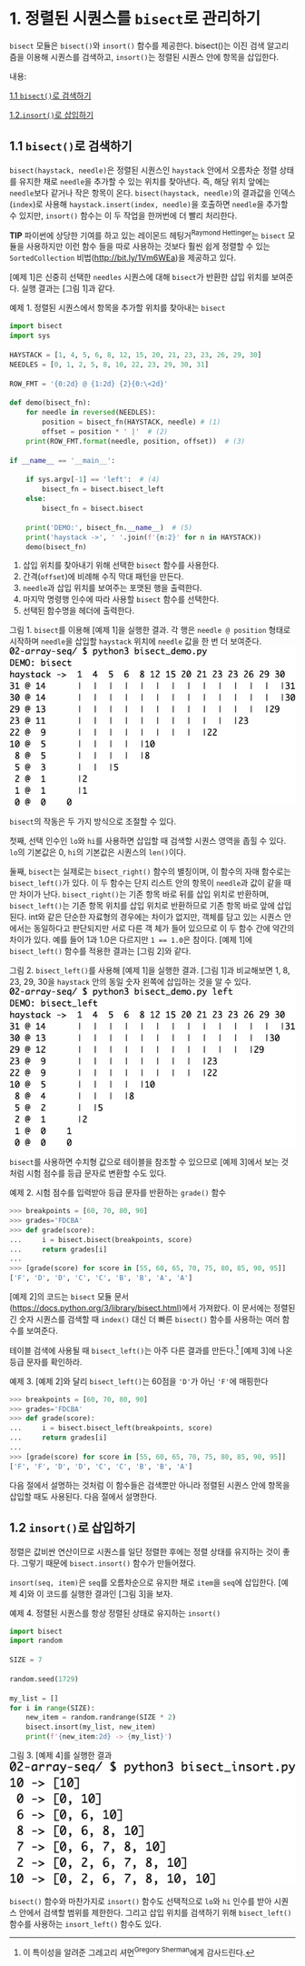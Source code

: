 # 1. 정렬된 시퀀스를 `bisect`로 관리하기

`bisect` 모듈은 `bisect()`와 `insort()` 함수를 제공한다. bisect()는 이진 검색 알고리즘을 이용해 시퀀스를 검색하고, `insort()`는 정렬된 시퀀스 안에 항목을 삽입한다.

내용:

[1.1 `bisect()`로 검색하기](article1.md#11-bisect로-검색하기)

[1.2.`insort()`로 삽입하기](article1.md#12-insort로-삽입하기)

## 1.1 `bisect()`로 검색하기
`bisect(haystack, needle)`은 정렬된 시퀀스인 `haystack` 안에서 오름차순 정렬 상태를 유지한 채로 `needle`을 추가할 수 있는 위치를 찾아낸다. 즉, 해당 위치 앞에는 `needle`보다 같거나 작은 항목이 온다. `bisect(haystack, needle)`의 결과값을 인덱스(`index`)로 사용해 `haystack.insert(index, needle)`을 호출하면 `needle`을 추가할 수 있지만, `insort()` 함수는 이 두 작업을 한꺼번에 더 빨리 처리한다.

**TIP** 파이썬에 상당한 기여를 하고 있는 레이몬드 헤팅거<sup>Raymond Hettinger</sup>는 `bisect` 모듈을 사용하지만 이런 함수 들을 따로 사용하는 것보다 훨씬 쉽게 정렬할 수 있는 `SortedCollection` 비법(<http://bit.ly/1Vm6WEa>)을 제공하고 있다.

[예제 1]은 신중히 선택한 `needles` 시퀀스에 대해 `bisect`가 반환한 삽입 위치를 보여준다. 실행 결과는 [그림 1]과 같다.

예제 1. 정렬된 시퀀스에서 항목을 추가할 위치를 찾아내는 `bisect`
```python
import bisect
import sys

HAYSTACK = [1, 4, 5, 6, 8, 12, 15, 20, 21, 23, 23, 26, 29, 30]
NEEDLES = [0, 1, 2, 5, 8, 10, 22, 23, 29, 30, 31]

ROW_FMT = '{0:2d} @ {1:2d} {2}{0:\<2d}'

def demo(bisect_fn):
    for needle in reversed(NEEDLES):
        position = bisect_fn(HAYSTACK, needle) # (1)
        offset = position * ' |'  # (2)
    print(ROW_FMT.format(needle, position, offset))  # (3)

if __name__ == '__main__':

    if sys.argv[-1] == 'left':  # (4)
        bisect_fn = bisect.bisect_left
    else:
        bisect_fn = bisect.bisect

    print('DEMO:', bisect_fn.__name__)  # (5)
    print('haystack ->', ' '.join(f'{n:2}' for n in HAYSTACK))
    demo(bisect_fn)
```
1. 삽입 위치를 찾아내기 위해 선택한 `bisect` 함수를 사용한다.
2. 간격(`offset`)에 비례해 수직 막대 패턴을 만든다.
3. `needle`과 삽입 위치를 보여주는 포맷된 행을 출력한다.
4. 마지막 명령행 인수에 따라 사용할 `bisect` 함수를 선택한다.
5. 선택된 함수명을 헤더에 출력한다.


그림 1. `bisect`를 이용해 [예제 1]을 실행한 결과. 각 행은 `needle @ position` 형태로 시작하며 `needle`을 삽입할 `haystack` 위치에 `needle` 값을 한 번 더 보여준다.
![](./figs/flup_0101.png)

`bisect`의 작동은 두 가지 방식으로 조절할 수 있다.

첫째, 선택 인수인 `lo`와 `hi`를 사용하면 삽입할 때 검색할 시퀀스 영역을 좁힐 수 있다. `lo`의 기본값은 0, `hi`의 기본값은 시퀀스의 `len()`이다.

둘째, `bisect`는 실제로는 `bisect_right()` 함수의 별칭이며, 이 함수의 자매 함수로는 `bisect_left()`가 있다. 이 두 함수는 단지 리스트 안의 항목이 `needle`과 값이 같을 때만 차이가 난다. `bisect_right()`는 기존 항목 바로 뒤를 삽입 위치로 반환하며, `bisect_left()`는 기존 항목 위치를 삽입 위치로 반환하므로 기존 항목 바로 앞에 삽입된다. int와 같은 단순한 자료형의 경우에는 차이가 없지만, 객체를 담고 있는 시퀀스 안에서는 동일하다고 판단되지만 서로 다른 객 체가 들어 있으므로 이 두 함수 간에 약간의 차이가 있다. 예를 들어 1과 1.0은 다르지만 `1 == 1.0`은 참이다. [예제 1]에 `bisect_left()` 함수를 적용한 결과는 [그림 2]와 같다.

그림 2. `bisect_left()`를 사용해 [예제 1]을 실행한 결과. [그림 1]과 비교해보면 1, 8, 23, 29, 30을 `haystack` 안의 동일 숫자 왼쪽에 삽입하는 것을 알 수 있다.
![](./figs/flup_0102.png)

`bisect`를 사용하면 수치형 값으로 테이블을 참조할 수 있으므로 [예제 3]에서 보는 것처럼 시험 점수를 등급 문자로 변환할 수도 있다.

예제 2. 시험 점수를 입력받아 등급 문자를 반환하는 `grade()` 함수
```python
>>> breakpoints = [60, 70, 80, 90]
>>> grades='FDCBA'
>>> def grade(score):
...     i = bisect.bisect(breakpoints, score)
...     return grades[i]
...
>>> [grade(score) for score in [55, 60, 65, 70, 75, 80, 85, 90, 95]]
['F', 'D', 'D', 'C', 'C', 'B', 'B', 'A', 'A']
```

[예제 2]의 코드는 `bisect` 모듈 문서(<https://docs.python.org/3/library/bisect.html>)에서 가져왔다. 이 문서에는 정렬된 긴 숫자 시퀀스를 검색할 때 `index()` 대신 더 빠른 `bisect()` 함수를 사용하는 여러 함수를 보여준다.

테이블 검색에 사용될 때 `bisect_left()`는 아주 다른 결과를 만든다.[^1] [예제 3]에 나온 등급 문자를 확인하라.

예제 3. [예제 2]와 달리 `bisect_left()`는 60점을 `'D'`가 아닌 `'F'`에 매핑한다
```python
>>> breakpoints = [60, 70, 80, 90]
>>> grades='FDCBA'
>>> def grade(score):
...     i = bisect.bisect_left(breakpoints, score)
...     return grades[i]
...
>>> [grade(score) for score in [55, 60, 65, 70, 75, 80, 85, 90, 95]]
['F', 'F', 'D', 'D', 'C', 'C', 'B', 'B', 'A']
```

다음 절에서 설명하는 것처럼 이 함수들은 검색뿐만 아니라 정렬된 시퀀스 안에 항목을 삽입할 때도 사용된다. 다음 절에서 설명한다.

## 1.2 `insort()`로 삽입하기

정렬은 값비싼 연산이므로 시퀀스를 일단 정렬한 후에는 정렬 상태를
유지하는 것이 좋다. 그렇기 때문에 `bisect.insort()` 함수가 만들어졌다.

`insort(seq, item)`은 `seq`를 오름차순으로 유지한 채로 `item`을 `seq`에 삽입한다. [예제 4]와 이 코드를 실행한 결과인 [그림 3]을 보자.

예제 4. 정렬된 시퀀스를 항상 정렬된 상태로 유지하는 `insort()`
```python
import bisect
import random

SIZE = 7

random.seed(1729)

my_list = []
for i in range(SIZE):
    new_item = random.randrange(SIZE * 2)
    bisect.insort(my_list, new_item)
    print(f'{new_item:2d} -> {my_list}')
```

그림 3. [예제 4]를 실행한 결과
![](./figs/flup_0103.png)

`bisect()` 함수와 마찬가지로 `insort()` 함수도 선택적으로 `lo`와 `hi` 인수를 받아 시퀀스 안에서 검색할 범위를 제한한다. 그리고 삽입 위치를 검색하기 위해 `bisect_left()` 함수를 사용하는 `insort_left()` 함수도 있다.

[^1]: 이 특이성을 알려준 그레고리 셔먼<sup>Gregory Sherman</sup>에게 감사드린다.